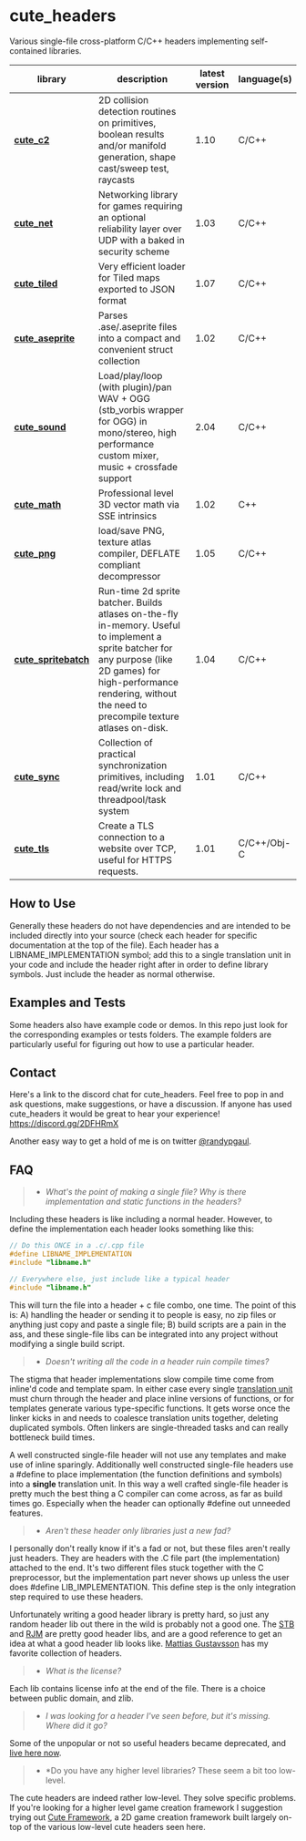 # cute_headers

Various single-file cross-platform C/C++ headers implementing self-contained libraries.

| library | description | latest version| language(s)
|---------|-------------|---------------|-------------
**[cute_c2](cute_c2.h)** | 2D collision detection routines on primitives, boolean results and/or manifold generation, shape cast/sweep test, raycasts | 1.10 | C/C++
**[cute_net](cute_net.h)** | Networking library for games requiring an optional reliability layer over UDP with a baked in security scheme | 1.03 | C/C++
**[cute_tiled](cute_tiled.h)** | Very efficient loader for Tiled maps exported to JSON format | 1.07 | C/C++
**[cute_aseprite](cute_aseprite.h)** | Parses .ase/.aseprite files into a compact and convenient struct collection | 1.02 | C/C++
**[cute_sound](cute_sound.h)** | Load/play/loop (with plugin)/pan WAV + OGG (stb_vorbis wrapper for OGG) in mono/stereo, high performance custom mixer, music + crossfade support | 2.04 | C/C++
**[cute_math](cute_math.h)** | Professional level 3D vector math via SSE intrinsics | 1.02 | C++
**[cute_png](cute_png.h)** | load/save PNG, texture atlas compiler, DEFLATE compliant decompressor | 1.05 | C/C++
**[cute_spritebatch](cute_spritebatch.h)** | Run-time 2d sprite batcher. Builds atlases on-the-fly in-memory. Useful to implement a sprite batcher for any purpose (like 2D games) for high-performance rendering, without the need to precompile texture atlases on-disk. | 1.04 | C/C++
**[cute_sync](cute_sync.h)** | Collection of practical synchronization primitives, including read/write lock and threadpool/task system | 1.01 | C/C++
**[cute_tls](cute_tls.h)** | Create a TLS connection to a website over TCP, useful for HTTPS requests. | 1.01 | C/C++/Obj-C

How to Use
----------

Generally these headers do not have dependencies and are intended to be included directly into your source (check each header for specific documentation at the top of the file). Each header has a LIBNAME_IMPLEMENTATION symbol; add this to a single translation unit in your code and include the header right after in order to define library symbols. Just include the header as normal otherwise.

Examples and Tests
------------------

Some headers also have example code or demos. In this repo just look for the corresponding examples or tests folders. The example folders are particularly useful for figuring out how to use a particular header.

Contact
-------

Here's a link to the discord chat for cute_headers. Feel free to pop in and ask questions, make suggestions, or have a discussion. If anyone has used cute_headers it would be great to hear your experience! https://discord.gg/2DFHRmX

Another easy way to get a hold of me is on twitter [@randypgaul](https://twitter.com/RandyPGaul).

FAQ
---

> - *What's the point of making a single file? Why is there implementation and static functions in the headers?*

Including these headers is like including a normal header. However, to define the implementation each header looks something like this:

```c
// Do this ONCE in a .c/.cpp file
#define LIBNAME_IMPLEMENTATION
#include "libname.h"

// Everywhere else, just include like a typical header
#include "libname.h"
```

This will turn the file into a header + c file combo, one time. The point of this is: A) handling the header or sending it to people is easy, no zip files or anything just copy and paste a single file; B) build scripts are a pain in the ass, and these single-file libs can be integrated into any project without modifying a single build script.

> - *Doesn't writing all the code in a header ruin compile times?*

The stigma that header implementations slow compile time come from inline'd code and template spam. In either case every single [translation unit](https://en.wikipedia.org/wiki/Translation_unit_(programming)) must churn through the header and place inline versions of functions, or for templates generate various type-specific functions. It gets worse once the linker kicks in and needs to coalesce translation units together, deleting duplicated symbols. Often linkers are single-threaded tasks and can really bottleneck build times.

A well constructed single-file header will not use any templates and make use of inline sparingly. Additionally well constructed single-file headers use a #define to place implementation (the function definitions and symbols) into a **single** translation unit. In this way a well crafted single-file header is pretty much the best thing a C compiler can come across, as far as build times go. Especially when the header can optionally #define out unneeded features.

> - *Aren't these header only libraries just a new fad?*

I personally don't really know if it's a fad or not, but these files aren't really just headers. They are headers with the .C file part (the implementation) attached to the end. It's two different files stuck together with the C preprocessor, but the implementation part never shows up unless the user does #define LIB_IMPLEMENTATION. This define step is the only integration step required to use these headers.

Unfortunately writing a good header library is pretty hard, so just any random header lib out there in the wild is probably not a good one. The [STB](https://www.google.com/url?sa=t&rct=j&q=&esrc=s&source=web&cd=1&cad=rja&uact=8&ved=0ahUKEwihsabx0qHSAhVX0WMKHVnyAZ0QFggaMAA&url=https%3A%2F%2Fgithub.com%2Fnothings%2Fstb&usg=AFQjCNHkcM-rQ-cn3VbNhQZ3lnwpnSrCWQ&sig2=bg0yIt7IhNkQy6_nMcuYZw&bvm=bv.147448319,d.cGc) and [RJM](https://github.com/rmitton/rjm) are pretty good header libs, and are a good reference to get an idea at what a good header lib looks like. [Mattias Gustavsson](https://github.com/mattiasgustavsson/libs) has my favorite collection of headers.

> - *What is the license?*

Each lib contains license info at the end of the file. There is a choice between public domain, and zlib.

> - *I was looking for a header I've seen before, but it's missing. Where did it go?*

Some of the unpopular or not so useful headers became deprecated, and [live here now](https://github.com/RandyGaul/cute_headers_deprecated).

> - *Do you have any higher level libraries? These seem a bit too low-level.

The cute headers are indeed rather low-level. They solve specific problems. If you're looking for a higher level game creation framework I suggestion trying out [Cute Framework](https://github.com/RandyGaul/cute_framework), a 2D game creation framework built largely on-top of the various low-level cute headers seen here.
